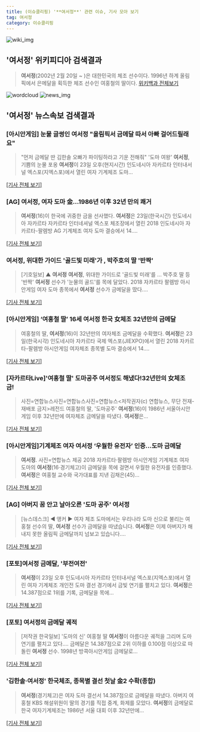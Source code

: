 ```yaml
---
title: (이슈클리핑) '**여서정**' 관련 이슈, 기사 모아 보기
tag: 여서정
category: 이슈클리핑
---
```

![wiki_img](https://user-images.githubusercontent.com/42597476/44503234-41136a80-a6d0-11e8-9071-6fc6418eafe4.png)
## **'**여서정**'** 위키피디아 검색결과
>**여서정**(2002년 2월 20일 ~ )은 대한민국의 체조 선수이다. 1996년 하계 올림픽에서 은메달을 획득한 체조 선수인 여홍철의 딸이다.
<a href="https://ko.wikipedia.org/wiki/여서정" target="_blank">위키백과 전체보기</a>

![wordcloud](https://s3.ap-northeast-2.amazonaws.com/lyrics101-wordcloud/2018-08-23-5cb6d455-6e21-4e76-a401-c1975084fd70.png.png)
![news_img](https://user-images.githubusercontent.com/42597476/44507050-1206f400-a6e4-11e8-8d98-7ffbfebb353f.png)
## **'**여서정**'** 뉴스속보 검색결과
### [아시안게임] 눈물 글썽인 **여서정** "올림픽서 금메달 따서 아빠 걸어드릴래요"

>"먼저 금메달 딴 김한솔 오빠가 파이팅하라고 기운 전해줘" '도마 여왕' **여서정**, 기쁨의 눈물 포옹 **여서정**이 23일 오후(현지시간) 인도네시아 자카르타 인터내서널 엑스포(지엑스포)에서 열린 여자 기계체조 도마...

[[기사 전체 보기]](http://app.yonhapnews.co.kr/YNA/Basic/SNS/r.aspx?c=AKR20180823171400007&did=1195m)

### [AG] **여서정**, 여자 도마 金...1986년 이후 32년 만의 쾌거

>**여서정**(16)이 한국에 귀중한 금을 선사했다. **여서정**은 23일(한국시간) 인도네시아 자카르타 자카르타 인터네셔널 엑스포 체조장에서 열린 2018 인도네시아 자카르타-팔렘방 AG 기계체조 여자 도마 결승에서 14....

[[기사 전체 보기]](http://www.osen.co.kr/article/G1110973828)

### **여서정**, 위대한 가이드 '골드빛 미래'가 , 박주호의 딸 '반짝'

>[기호일보] ▲ **여서정** **여서정**, 위대한 가이드로 '골드빛 미래'를 ... 박주호 딸 등 '반짝' **여서정** 선수가 '눈물의 골드'를 목에 달았다. 2018 자카르타 팔렘방 아시안게임 여자 도마 종목에서 **여서정** 선수가 금메달을 땄다....

[[기사 전체 보기]](http://www.kihoilbo.co.kr/?mod=news&act=articleView&idxno=765737)

### [아시안게임] ‘여홍철 딸’ 16세 **여서정** 한국 女체조 32년만의 금메달

>여홍철의 딸, **여서정**(16)이 32년만의 여자체조 금메달을 수확했다. **여서정**은 23일(한국시각) 인도네시아 자카르타 국제 엑스포(JIEXPO)에서 열린 2018 자카르타-팔렘방 아시안게임 여자체조 종목별 도마 결승에서 14....

[[기사 전체 보기]](http://www.newspim.com/news/view/20180823000528)

### [자카르타Live]'여홍철 딸' 도마공주 **여서정**도 해냈다!32년만의 女체조 금!

>사진=연합뉴스사진=연합뉴스사진=연합뉴스<저작권자(c) 연합뉴스, 무단 전재-재배포 금지>레전드 여홍철의 딸, '도마공주' **여서정**(16)이 1986년 서울아시안게임 이후 32년만에 여자체조 금메달을 따냈다. **여서정**은...

[[기사 전체 보기]](http://sports.chosun.com/news/ntype.htm?id=201808240100219350016631&servicedate=20180823)

### [아시안게임]기계체조 여자 **여서정** ‘우월한 유전자’ 인증…도마 금메달

>**여서정**. 사진=연합뉴스 제공 2018 자카르타·팔렘방 아시안게임 기계체조 여자 도마의 **여서정**(16·경기체고)이 금메달을 목에 걸면서 우월한 유전자를 인증했다. **여서정**은 여홍철 교수와 국가대표를 지낸 김채은(45)...

[[기사 전체 보기]](http://www.newsway.co.kr/news/view?tp=1&ud=2018082321241603207)

### [AG] 아버지 꿈 안고 날아오른 '도마 공주' **여서정**

>[뉴스데스크] ◀ 앵커 ▶ 여자 체조 도마에서는 우리나라 도마 신으로 불리는 여홍철 선수의 딸, **여서정** 선수가 금메달을 따냈습니다. **여서정**은 이제 아버지가 해내지 못한 올림픽 금메달까지 넘보고 있습니다....

[[기사 전체 보기]](http://imnews.imbc.com/replay/2018/nwdesk/article/4779551_22663.html)

### [포토]**여서정** 금메달, '부전여전'

>**여서정**이 23일 오후 인도네시아 자카르타 인터내서널 엑스포(지엑스포)에서 열린 여자 기계체조 개인전 도마 결선 경기에서 금빛 연기를 펼치고 있다. **여서정**은 14.387점으로 1위를 기록, 금메달을 목에...

[[기사 전체 보기]](http://news.kmib.co.kr/article/view.asp?arcid=0012626143&code=61211311&cp=nv)

### [포토] **여서정**의 금메달 궤적

>[저작권 한국일보] '도마의 신' 여홍철 딸 **여서정**이 아름다운 궤적을 그리며 도마 연기를 펼치고 있다.... 금메달은 14.387점으로 2위 이하를 0.100점 이상으로 따돌린 **여서정** 선수. 1998년 방콕아시안게임 금메달로...

[[기사 전체 보기]](http://www.hankookilbo.com/v/ea80c8bb1fb54e7fb4830e6ab4336a91)

### '김한솔·**여서정**' 한국체조, 종목별 결선 첫날 金2 수확(종합)

>**여서정**(경기체고)은 여자 도마 결선서 14.387점으로 금메달을 따냈다. 아버지 여홍철 KBS 해설위원이 딸의 경기를 직접 중계, 화제를 모았다. **여서정**의 금메달로 한국 여자기계체조는 1986년 서울 대회 이후 32년만에...

[[기사 전체 보기]](http://www.mydaily.co.kr/new_yk/html/read.php?newsid=201808232140695810&ext=na)


